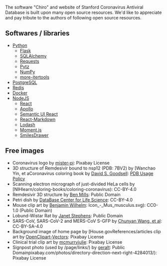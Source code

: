 The software "Chiro" and website of Stanford Coronavirus Antiviral Database is built upon many open source resources.
We'd like to appreciate and pay tribute to the authors of following open source resources.

## Softwares / libraries

- [Python](https://www.python.org/)
  - [Flask](https://github.com/pallets/flask)
  - [SQLAlchemy](https://www.sqlalchemy.org/)
  - [Requests](https://requests.readthedocs.io/en/master/)
  - [Pytz](https://pythonhosted.org/pytz/)
  - [NumPy](https://numpy.org/)
  - [more-itertools](https://github.com/more-itertools/more-itertools)
- [PostgreSQL](https://www.postgresql.org/)
- [Redis](https://redis.io/)
- [Docker](https://www.docker.com/)
- [NodeJS](https://nodejs.org/)
  - [React](https://reactjs.org/)
  - [Apollo](https://www.apollographql.com/)
  - [Semantic UI React](https://react.semantic-ui.com/)
  - [React-Markdown](https://github.com/rexxars/react-markdown)
  - [Lodash](https://lodash.com/)
  - [Moment.js](https://momentjs.com/)
  - [SmilesDrawer](https://github.com/reymond-group/smilesDrawer)


## Free images

- Coronavirus logo by [mister-pi](https://pixabay.com/vectors/corona-virus-sars-cov-2-covid-19-4944188/): Pixabay License
- 3D structure of Remdesivir bound to nsp12 (PDB: 7BV2) by [Wanchao Yin, et aCoronavirus coloring book by [David S. Goodsell](https://wwwpdb101.rcsb.org/structure/7BV2): [PDB Usage Policy](https://www.rcsb.org/pages/usage-policy)
- Scanning electron micrograph of just-divided HeLa cells by [NIHlearn/coloring-books/coloring-coronavirus): CC-BY-4.0
- Remdesivir 3D structure by [Ben Mills](https://commons.wikimedia.org/wiki/File:Remdesivir-from-xtal-Mercury-3D-balls.png): Public Domain
- Petri dish by [DataBase Center for Life Science](http://togotv.dbcls.jp/ja/togopic.2020.38.html): CC-BY-4.0
- Mouse clip art by [Benjamin Wilhelm](https://commons.wikimedia.org/wiki/File:HeLa-V.jpg): Icon_-_Mus_musculus.svg): CC0-1.0 (Public Domain)
- Lobund-Wistar Rat by [Janet Stephens](https://visualsonline.cancer.gov/details.cfm?imageid=2568): Public Domain
- SARS-CoV, SARS-CoV-2 and MERS-CoV S-GFP by [Chunyan Wang, et al](https://doi.org/10.1038/s41467-020-16256-y): CC-BY-SA-4.0
- Background image of home page by [House.govReferences/articles clip art by [OpenClipart-Vectors](https://pixabay.com/vectors/manuscript-newspaper-article-paper-149606/): Pixabay License
- Clinical trial clip art by [mcmurryjulie](https://pixabay.com/illustrations/clinical-trial-icon-clinical-trial-2793430/): Pixabay License
- Signpost photo (used by /page/links/) by [geralt](https://web.archive.org/web/20200407020039/https://ocasio-cortez.house.gov/services/information-and-resources-covid-19-coronavirus): Public Domainpixabay.com/photos/directory-direction-next-right-4284013/): Pixabay License
<!--stackedit_data:
eyJoaXN0b3J5IjpbLTU1MzYwMTcwN119
-->